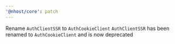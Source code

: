 ```yaml
---
'@nhost/core': patch
---
```


Rename `AuthClientSSR` to `AuthCookieClient`
`AuthClientSSR` has been renamed to `AuthCookieClient` and is now deprecated
